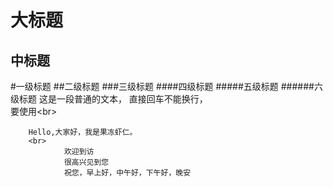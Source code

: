 大标题
====
中标题
-------
#一级标题
##二级标题
###三级标题
####四级标题
#####五级标题
######六级标题
这是一段普通的文本，
直接回车不能换行，<br>
要使用\<br><br>

        Hello,大家好，我是果冻虾仁。
        <br>
                欢迎到访
                很高兴见到您
                祝您，早上好，中午好，下午好，晚安
